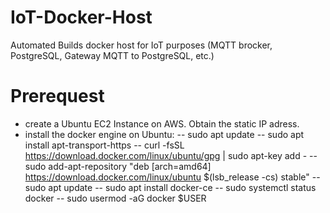 
# IoT-Docker-Host
Automated Builds docker host for IoT purposes (MQTT brocker, PostgreSQL, Gateway MQTT to PostgreSQL, etc.)

# Prerequest
- create a Ubuntu EC2 Instance on AWS. Obtain the static IP adress.
- install the docker engine on Ubuntu:
-- sudo apt update
-- sudo apt install apt-transport-https
-- curl -fsSL https://download.docker.com/linux/ubuntu/gpg | sudo apt-key add -
-- sudo add-apt-repository "deb [arch=amd64] https://download.docker.com/linux/ubuntu $(lsb_release -cs) stable"
-- sudo apt update
-- sudo apt install docker-ce
-- sudo systemctl status docker
-- sudo usermod -aG docker $USER
